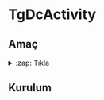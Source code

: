 # TgDcActivity

## Amaç
<details>
  <summary>:zap: Tıkla</summary>
  - Discord 'da bulunan etkinlik gösterme işlevine telegramda aracı bir bot yazılımı!<br>
  - Örnek için [tıkla](https://t.me/suaneyapiyorum) !
</details>


## Kurulum
